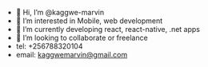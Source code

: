 - 👋 Hi, I’m @kaggwe-marvin
- 👀 I’m interested in Mobile, web development
- 🌱 I’m currently  developing react, react-native, .net apps
- 💞️ I’m looking to collaborate or freelance
- tel: +256788320104
- email: kaggwemarvin@gmail.com

<!---
kaggwe-marvin/kaggwe-marvin is a ✨ special ✨ repository because its `README.md` (this file) appears on your GitHub profile.
You can click the Preview link to take a look at your changes.
--->
